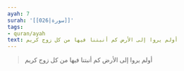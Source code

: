 ```yaml
---
ayah: 7
surah: '[[026|سورة]]'
tags:
- quran/ayah
text: أولم يروا إلى الأرض كم أنبتنا فيها من كل زوج كريم
---
```

> أولم يروا إلى الأرض كم أنبتنا فيها من كل زوج كريم
